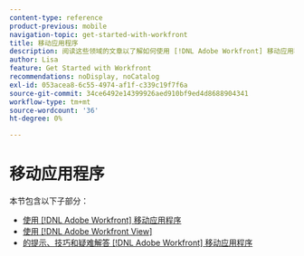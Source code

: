 ```yaml
---
content-type: reference
product-previous: mobile
navigation-topic: get-started-with-workfront
title: 移动应用程序
description: 阅读这些领域的文章以了解如何使用 [!DNL Adobe Workfront] 移动应用程序。
author: Lisa
feature: Get Started with Workfront
recommendations: noDisplay, noCatalog
exl-id: 053acea8-6c55-4974-af1f-c339c19f7f6a
source-git-commit: 34ce6492e14399926aed910bf9ed4d8688904341
workflow-type: tm+mt
source-wordcount: '36'
ht-degree: 0%

---
```


# 移动应用程序

本节包含以下子部分：

* [使用 [!DNL Adobe Workfront] 移动应用程序](../../workfront-basics/mobile-apps/using-the-workfront-mobile-app/use-the-mobile-app.md)
* [使用 [!DNL Adobe Workfront View]](../../workfront-basics/mobile-apps/using-workfront-view/use-workfront-view.md)
* [的提示、技巧和疑难解答 [!DNL Adobe Workfront] 移动应用程序](../../workfront-basics/mobile-apps/tips-tricks-and-troubleshooting/tips-tricks-and-troubleshooting-mobile.md)

